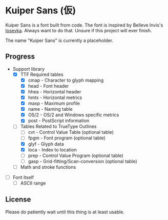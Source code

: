 # Kuiper Sans (仮)

Kuiper Sans is a font built from code. The font is inspired by Belleve Invis's [Iosevka][]. Always want to do that. Unsure if this project will ever finish.

The name "Kuiper Sans" is currently a placeholder.

[iosevka]: https://github.com/be5invis/iosevka

## Progress

- Support library
  - [x] TTF Required tables
    - [x] cmap - Character to glyph mapping
    - [x] head - Font header
    - [x] hhea - Horizontal header
    - [x] hmtx - Horizontal metrics
    - [x] maxp - Maximum profile
    - [x] name - Naming table
    - [x] OS/2 - OS/2 and Windows specific metrics
    - [x] post - PostScript information
  - [ ] Tables Related to TrueType Outlines
    - [ ] cvt - Control Value Table (optional table)
    - [ ] fpgm - Font program (optional table)
    - [x] glyf - Glyph data
    - [x] loca - Index to location
    - [ ] prep - Control Value Program (optional table)
    - [ ] gasp - Grid-fitting/Scan-conversion (optional table)
  - [ ] Math and stroke functions
- [ ] Font itself
  - [ ] ASCII range

## License

Please do patiently wait until this thing is at least usable.
